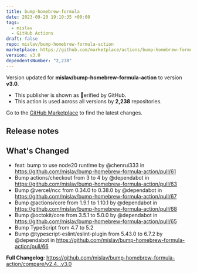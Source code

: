 ```yaml
---
title: bump-homebrew-formula
date: 2023-09-20 19:10:35 +00:00
tags:
  - mislav
  - GitHub Actions
draft: false
repo: mislav/bump-homebrew-formula-action
marketplace: https://github.com/marketplace/actions/bump-homebrew-formula
version: v3.0
dependentsNumber: "2,238"
---
```



Version updated for **mislav/bump-homebrew-formula-action** to version **v3.0**.
- This publisher is shown as erified by GitHub.
- This action is used across all versions by **2,238** repositories.

Go to the [GitHub Marketplace](https://github.com/marketplace/actions/bump-homebrew-formula) to find the latest changes.

## Release notes

## What's Changed
* feat: bump to use node20 runtime by @chenrui333 in https://github.com/mislav/bump-homebrew-formula-action/pull/61
* Bump actions/checkout from 3 to 4 by @dependabot in https://github.com/mislav/bump-homebrew-formula-action/pull/63
* Bump @vercel/ncc from 0.34.0 to 0.38.0 by @dependabot in https://github.com/mislav/bump-homebrew-formula-action/pull/67
* Bump @actions/core from 1.9.1 to 1.10.1 by @dependabot in https://github.com/mislav/bump-homebrew-formula-action/pull/68
* Bump @octokit/core from 3.5.1 to 5.0.0 by @dependabot in https://github.com/mislav/bump-homebrew-formula-action/pull/65
* Bump TypeScript from 4.7 to 5.2
* Bump @typescript-eslint/eslint-plugin from 5.43.0 to 6.7.2 by @dependabot in https://github.com/mislav/bump-homebrew-formula-action/pull/66

**Full Changelog**: https://github.com/mislav/bump-homebrew-formula-action/compare/v2.4...v3.0
